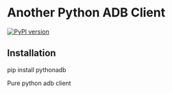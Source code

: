 # Another Python ADB Client

[![PyPI version](https://badge.fury.io/py/pythonadb.svg)](https://badge.fury.io/py/pythonadb)

## Installation

  pip install pythonadb


Pure python adb client
